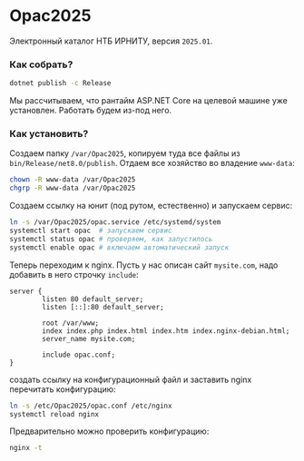 # Opac2025

Электронный каталог НТБ ИРНИТУ, версия `2025.01`.

### Как собрать?

```sh
dotnet publish -c Release
```

Мы рассчитываем, что рантайм ASP.NET Core на целевой машине уже установлен. Работать будем из-под него.

### Как установить?

Создаем папку `/var/Opac2025`, копируем туда все файлы из `bin/Release/net8.0/publish`. Отдаем все хозяйство во владение `www-data`:

```sh
chown -R www-data /var/Opac2025
chgrp -R www-data /var/Opac2025
```

Создаем ссылку на юнит (под рутом, естественно) и запускаем сервис:

```sh
ln -s /var/Opac2025/opac.service /etc/systemd/system
systemctl start opac  # запускаем сервис
systemctl status opac # проверяем, как запустилось
systemctl enable opac # включаем автоматический запуск
```

Теперь переходим к nginx. Пусть у нас описан сайт `mysite.com`, надо добавить в него строчку `include`:

```nginx configuration
server {
        listen 80 default_server;
        listen [::]:80 default_server;

        root /var/www;
        index index.php index.html index.htm index.nginx-debian.html;
        server_name mysite.com;

        include opac.conf;
}
```

создать ссылку на конфигурационный файл и заставить nginx перечитать конфигурацию:

```sh
ln -s /etc/Opac2025/opac.conf /etc/nginx
systemctl reload nginx
```

Предварительно можно проверить конфигурацию:

```sh
nginx -t
```
